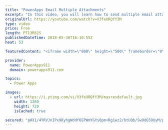 ```yaml
---
title: "PowerApps Email Multiple Attachments"
excerpt: "In this video, you will learn how to send multiple email attachments with PowerApps via the Outlook connector. Turns out that if you build the collection in the format that the attachments property wants it is pretty easy to do. Check out the video for a couple of cool other concepts along the way also."
originalUrl: https://youtube.com/watch?v=V3feURQfY3M
type: video
price: Free
length: PT13M32S
publishedDateTime: 2018-05-30T16:10:55Z
heat: 53

featuredContent: "<iframe width=\"800\" height=\"500\" frameborder=\"0\" src=\"https://www.youtube.com/embed/V3feURQfY3M\" allow=\"accelerometer; autoplay; encrypted-media; gyroscope; picture-in-picture\" allowfullscreen></iframe>"

provider:
  name: PowerApps911
  domain: powerapps911.com

topics:
  - Power Apps

images:
  - url: https://i.ytimg.com/vi/V3feURQfY3M/maxresdefault.jpg
    width: 1280
    height: 720
    isCached: true

secured: "pHX1/4YRVJnIPx9KyhgWddf6EPWmYGYs0pm+Rg1wz2/btUQb/Sw9dG5OUyM/pa+bRSJz6d7HlapvUkIIhrT7CQx5eQYMNaeOVc+8v7N49ZAGxU9Lq69TSB55Io0DLiqFRv3FyyvQIc5qLKEqvjREJL/qpCj3N4AZLwRhHbhC7lHMchosvXyk4Z7QWQBCBvoX5mZ/XGQmnnKMA3NPzGYkFKlURmfQhpRfuthOV9sEj4uiE/RJAh5WcXfStZiK4iz036foiV3hPSoDMNXs7/OWTiO3S4HYC40BImhP7DWo6KDF6/flGYgh09HZ8oWNVlaHYd0PUgYr24nmFdb7YLX62NqnVjZ3lkXZjX/dtePeTEc2rbhDb0o4HCYRySxY1QjrX106kiG3Lj+CqVFPSGiI7Dt2rjaZG2RniZSC5XZk31A=;k2jFnIuRxb1kkQ9aBZOqWQ=="
---
```


